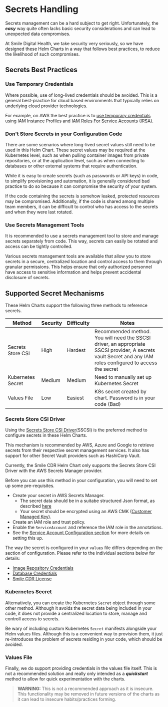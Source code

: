 # Secrets Handling
Secrets management can be a hard subject to get right. Unfortunately, the ***easy*** way quite often lacks basic security considerations and can lead to unexpected data compromises.

At Smile Digital Health, we take security very seriously, so we have designed these Helm Charts in a way that follows best practices, to reduce the likelihood of such compromises.

## Secrets Best Practices
### Use Temporary Credentials
Where possible, use of long-lived credentials should be avoided. This is a general best-practice for cloud based environments that typically relies on underlying cloud provider technologies.

For example, on AWS the best practice is to [use temporary credentials](https://docs.aws.amazon.com/IAM/latest/UserGuide/best-practices.html#bp-workloads-use-roles) using IAM Instance Profiles and [IAM Roles For Service Accounts](https://docs.aws.amazon.com/eks/latest/userguide/iam-roles-for-service-accounts.html) (IRSA).

### Don't Store Secrets in your Configuration Code
There are some scenarios where long-lived secret values still need to be used in this Helm Chart. These secret values may be required at the Kubernetes level, such as when pulling container images from private repositories, or at the application level, such as when connecting to databases or other external systems that require authentication.

While it is easy to create secrets (such as passwords or API keys) in code, to simplify provisioning and automation, it is generally considered bad practice to do so because it can compromise the security of your system.

If the code containing the secrets is somehow leaked, protected resources may be compromised. Additionally, if the code is shared among multiple team members, it can be difficult to control who has access to the secrets and when they were last rotated.

### Use Secrets Management Tools
It is recommended to use a secrets management tool to store and manage secrets separately from code. This way, secrets can easily be rotated and access can be tightly controlled.

Various secrets management tools are available that allow you to store secrets in a secure, centralized location and control access to them through granular permissions. This helps ensure that only authorized personnel have access to sensitive information and helps prevent accidental disclosure of secrets.

## Supported Secret Mechanisms
These Helm Charts support the following three methods to reference secrets.

| Method | Security | Difficulty | Notes |
|--------|----------|------------|-------|
|Secrets Store CSI|High|Hardest|Recommended method. You will need the SSCSI driver, an appropriate SSCSI provider, A secrets vault Secret and any IAM roles configured to access the secret|
|Kubernetes Secret|Medium|Medium|Need to manually set up Kubernetes Secret|
|Values File|Low|Easiest|K8s secret created by chart. Password is in your code (Bad)|

### Secrets Store CSI Driver
Using the [Secrets Store CSI Driver](https://github.com/kubernetes-sigs/secrets-store-csi-driver)(SSCSI) is the preferred method to configure secrets in these Helm Charts.

This mechanism is recommended by AWS, Azure and Google to retrieve secrets from their respective secret management services. It also has support for other Secret Vault providers such as HashiCorp Vault.

Currently, the Smile CDR Helm Chart only supports the Secrets Store CSI Driver with the AWS Secrets Manager provider.

Before you can use this method in your configuration, you will need to set up some pre-requisites.

* Create your secret in AWS Secrets Manager.
    * The secret data should be in a suitabe structured Json format, as described
    [here](https://docs.aws.amazon.com/secretsmanager/latest/userguide/reference_secret_json_structure.html)
    * Your secret should be encrypted using an AWS CMK ([Customer Managed Key](https://docs.aws.amazon.com/kms/latest/developerguide/concepts.html#customer-cmk)).
* Create an IAM role and trust policy.
* Enable the `ServiceAccount` and reference the IAM role in the annotations.
* See the [Service Account Configuration section](serviceaccount.md) for more details on setting this up.

The way the secret is configured in your `values` file differs depending on the section of configuration. Please refer to the individual sections below for details:

* [Image Repository Credentials](helm-repo.md#configuring-repo-credentials-using-secrets-store-csi-driver)
* [Database Credentials](smilecdr/database.md#example-secret-configuration)
* [Smile CDR License](smilecdr/cdr-license.md)

### Kubernetes Secret

Alternatively, you can create the Kubernetes `Secret` object through some other method. Although it avoids the secret data being included in your code, it does not provide a centralized location to store, manage and controll access to secrets.

Be wary of including custom Kubernetes `Secret` manifests alongside your Helm values files. Although this is a convenient way to provision them, it just re-introduces the problem of secrets residing in your code, which should be avoided.

### Values File

Finally, we do support providing credentials in the values file itself. This is not a recommended solution and really only intended as a ***quickstart*** method to allow for quick experimentation with the charts.

>**WARNING:** This is not a recommended approach as it is insecure. This functionality may be removed in future versions of the charts as it can lead to insecure habits/practices forming.
